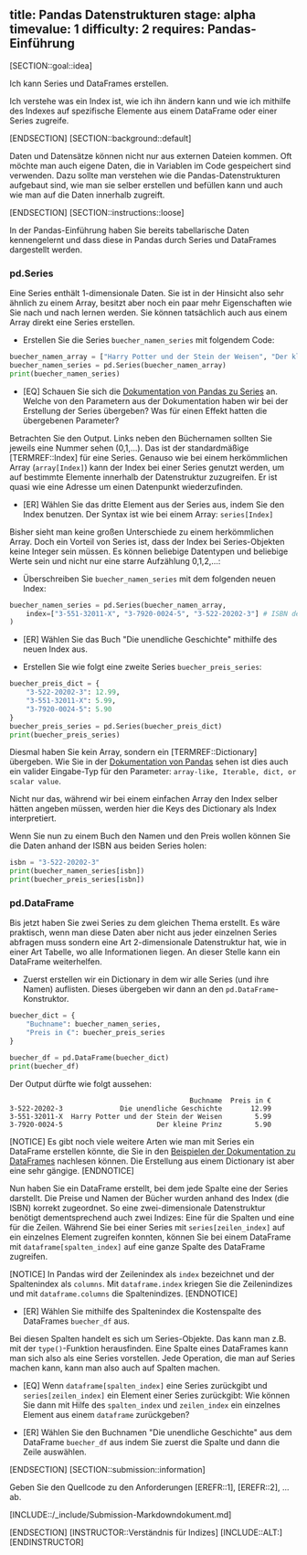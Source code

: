 title: Pandas Datenstrukturen
stage: alpha
timevalue: 1
difficulty: 2
requires: Pandas-Einführung
---

[SECTION::goal::idea]

Ich kann Series und DataFrames erstellen.

Ich verstehe was ein Index ist, wie ich ihn ändern kann und wie ich mithilfe des Indexes auf spezifische Elemente aus einem DataFrame oder einer Series zugreife.

[ENDSECTION]
[SECTION::background::default]

Daten und Datensätze können nicht nur aus externen Dateien kommen. Oft möchte man auch eigene Daten, die in Variablen im Code gespeichert sind verwenden. Dazu sollte man verstehen wie die Pandas-Datenstrukturen aufgebaut sind, wie man sie selber erstellen und befüllen kann und auch wie man auf die Daten innerhalb zugreift.

[ENDSECTION]
[SECTION::instructions::loose]

In der Pandas-Einführung haben Sie bereits tabellarische Daten kennengelernt und dass diese in Pandas durch Series und DataFrames dargestellt werden.

### pd.Series

Eine Series enthält 1-dimensionale Daten. Sie ist in der Hinsicht also sehr ähnlich zu einem Array, besitzt aber noch ein paar mehr Eigenschaften wie Sie nach und nach lernen werden. Sie können tatsächlich auch aus einem Array direkt eine Series erstellen.

- Erstellen Sie die Series `buecher_namen_series` mit folgendem Code:
```python
buecher_namen_array = ["Harry Potter und der Stein der Weisen", "Der kleine Prinz", "Die unendliche Geschichte"]
buecher_namen_series = pd.Series(buecher_namen_array)
print(buecher_namen_series)
```
- [EQ] Schauen Sie sich die [Dokumentation von Pandas zu Series](https://pandas.pydata.org/docs/dev/reference/api/pandas.Series.html) an. Welche von den Parametern aus der Dokumentation haben wir bei der Erstellung der Series übergeben? Was für einen Effekt hatten die übergebenen Parameter?

Betrachten Sie den Output. Links neben den Büchernamen sollten Sie jeweils eine Nummer sehen (0,1,...). Das ist der standardmäßige [TERMREF::Index] für eine Series. Genauso wie bei einem herkömmlichen Array (`array[Index]`) kann der Index bei einer Series genutzt werden, um auf bestimmte Elemente innerhalb der Datenstruktur zuzugreifen. Er ist quasi wie eine Adresse um einen Datenpunkt wiederzufinden.

- [ER] Wählen Sie das dritte Element aus der Series aus, indem Sie den Index benutzen. Der Syntax ist wie bei einem Array: `series[Index]`

Bisher sieht man keine großen Unterschiede zu einem herkömmlichen Array. Doch ein Vorteil von Series ist, dass der Index bei Series-Objekten keine Integer sein müssen. Es können beliebige Datentypen und beliebige Werte sein und nicht nur eine starre Aufzählung 0,1,2,...:

- Überschreiben Sie `buecher_namen_series` mit dem folgenden neuen Index:
```python
buecher_namen_series = pd.Series(buecher_namen_array, 
    index=["3-551-32011-X", "3-7920-0024-5", "3-522-20202-3"] # ISBN der Bücher
)
```

- [ER] Wählen Sie das Buch "Die unendliche Geschichte" mithilfe des neuen Index aus.

- Erstellen Sie wie folgt eine zweite Series `buecher_preis_series`:
```python
buecher_preis_dict = {
    "3-522-20202-3": 12.99,
    "3-551-32011-X": 5.99,
    "3-7920-0024-5": 5.90
}
buecher_preis_series = pd.Series(buecher_preis_dict)
print(buecher_preis_series)
```
Diesmal haben Sie kein Array, sondern ein [TERMREF::Dictionary] übergeben. Wie Sie in der [Dokumentation von Pandas](https://pandas.pydata.org/docs/dev/reference/api/pandas.Series.html) sehen ist dies auch ein valider Eingabe-Typ für den Parameter: `array-like, Iterable, dict, or scalar value`. 

Nicht nur das, während wir bei einem einfachen Array den Index selber hätten angeben müssen, werden hier die Keys des Dictionary als Index interpretiert.

Wenn Sie nun zu einem Buch den Namen und den Preis wollen können Sie die Daten anhand der ISBN aus beiden Series holen:
```python
isbn = "3-522-20202-3"
print(buecher_namen_series[isbn])
print(buecher_preis_series[isbn])
```

### pd.DataFrame

Bis jetzt haben Sie zwei Series zu dem gleichen Thema erstellt. Es wäre praktisch, wenn man diese Daten aber nicht aus jeder einzelnen Series abfragen muss sondern eine Art 2-dimensionale Datenstruktur hat, wie in einer Art Tabelle, wo alle Informationen liegen. An dieser Stelle kann ein DataFrame weiterhelfen.

- Zuerst erstellen wir ein Dictionary in dem wir alle Series (und ihre Namen) auflisten. Dieses übergeben wir dann an den `pd.DataFrame`-Konstruktor.
```python
buecher_dict = {
    "Buchname": buecher_namen_series,
    "Preis in €": buecher_preis_series
}

buecher_df = pd.DataFrame(buecher_dict)
print(buecher_df)
```

Der Output dürfte wie folgt aussehen:
```
                                            Buchname  Preis in €
3-522-20202-3              Die unendliche Geschichte       12.99
3-551-32011-X  Harry Potter und der Stein der Weisen        5.99
3-7920-0024-5                       Der kleine Prinz        5.90
```

[NOTICE]
Es gibt noch viele weitere Arten wie man mit Series ein DataFrame erstellen könnte, die Sie in den [Beispielen der Dokumentation zu DataFrames](https://pandas.pydata.org/docs/dev/reference/api/pandas.DataFrame.html) nachlesen können. Die Erstellung aus einem Dictionary ist aber eine sehr gängige.
[ENDNOTICE]

Nun haben Sie ein DataFrame erstellt, bei dem jede Spalte eine der Series darstellt. Die Preise und Namen der Bücher wurden anhand des Index (die ISBN) korrekt zugeordnet.
So eine zwei-dimensionale Datenstruktur benötigt dementsprechend auch zwei Indizes: Eine für die Spalten und eine für die Zeilen.
Während Sie bei einer Series mit `series[zeilen_index]` auf ein einzelnes Element zugreifen konnten, können Sie bei einem DataFrame mit `dataframe[spalten_index]` auf eine ganze Spalte des DataFrame zugreifen.

[NOTICE]
In Pandas wird der Zeilenindex als `index` bezeichnet und der Spaltenindex als `columns`.
Mit `dataframe.index` kriegen Sie die Zeilenindizes und mit `dataframe.columns` die Spaltenindizes.
[ENDNOTICE]

- [ER] Wählen Sie mithilfe des Spaltenindex die Kostenspalte des DataFrames `buecher_df` aus.

Bei diesen Spalten handelt es sich um Series-Objekte. Das kann man z.B. mit der `type()`-Funktion herausfinden. Eine Spalte eines DataFrames kann man sich also als eine Series vorstellen. Jede Operation, die man auf Series machen kann, kann man also auch auf Spalten machen.

- [EQ] Wenn `dataframe[spalten_index]` eine Series zurückgibt und `series[zeilen_index]` ein Element einer Series zurückgibt: Wie können Sie dann mit Hilfe des `spalten_index` und `zeilen_index` ein einzelnes Element aus einem `dataframe` zurückgeben?

- [ER] Wählen Sie den Buchnamen "Die unendliche Geschichte" aus dem DataFrame `buecher_df` aus indem Sie zuerst die Spalte und dann die Zeile auswählen.

[ENDSECTION]
[SECTION::submission::information]

Geben Sie den Quellcode zu den Anforderungen [EREFR::1], [EREFR::2], ... ab.

[INCLUDE::/_include/Submission-Markdowndokument.md]

[ENDSECTION]
[INSTRUCTOR::Verständnis für Indizes]
[INCLUDE::ALT:]
[ENDINSTRUCTOR]